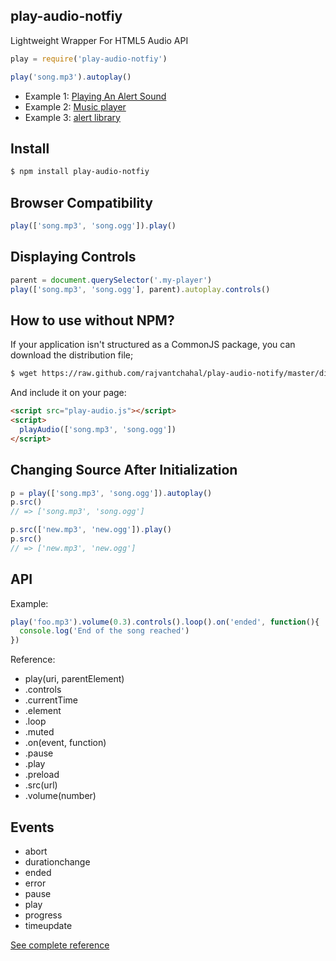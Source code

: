 ## play-audio-notfiy

Lightweight Wrapper For HTML5 Audio API

```js
play = require('play-audio-notfiy')

play('song.mp3').autoplay()
```

* Example 1: [Playing An Alert Sound](http://requirebin.com/?gist=6050020)
* Example 2: [Music player](http://requirebin.com/?gist=6049983)
* Example 3: [alert library](http://github.com/rajvantchahal/alert-sound-notify)

## Install

```bash
$ npm install play-audio-notfiy
```

## Browser Compatibility

```js
play(['song.mp3', 'song.ogg']).play()
```

## Displaying Controls

```js
parent = document.querySelector('.my-player')
play(['song.mp3', 'song.ogg'], parent).autoplay.controls()
```

## How to use without NPM?

If your application isn't structured as a CommonJS package, you can download the distribution file;

```bash
$ wget https://raw.github.com/rajvantchahal/play-audio-notify/master/dist/play-audio-notfiy.js
```

And include it on your page:

```html
<script src="play-audio.js"></script>
<script>
  playAudio(['song.mp3', 'song.ogg'])
</script>
```

## Changing Source After Initialization

```js
p = play(['song.mp3', 'song.ogg']).autoplay()
p.src()
// => ['song.mp3', 'song.ogg']

p.src(['new.mp3', 'new.ogg']).play()
p.src()
// => ['new.mp3', 'new.ogg']
```

## API

Example:

```js
play('foo.mp3').volume(0.3).controls().loop().on('ended', function(){
  console.log('End of the song reached')
})
```

Reference:

* play(uri, parentElement)
* .controls
* .currentTime
* .element
* .loop
* .muted
* .on(event, function)
* .pause
* .play
* .preload
* .src(url)
* .volume(number)

## Events

* abort
* durationchange
* ended
* error
* pause
* play
* progress
* timeupdate

[See complete reference](http://www.w3.org/html/wg/drafts/html/master/embedded-content-0.html#mediaevents)
